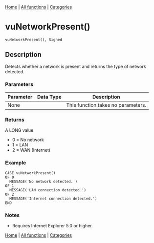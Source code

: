 [Home](../index.md) | [All functions](../all-functions.md) | [Categories](../categories/index.md)

# vuNetworkPresent()

```Prototype
vuNetworkPresent(), Signed
```


## Description
Detects whether a network is present and returns the type of network detected.

### Parameters

| Parameter | Data Type | Description |
|-----------|-----------|-------------|
| None      |          | This function takes no parameters. |

### Returns
A LONG value:  
- 0 = No network  
- 1 = LAN  
- 2 = WAN (Internet)  

### Example

```Clarion
CASE vuNetworkPresent()
OF 0
  MESSAGE('No network detected.')
OF 1
  MESSAGE('LAN connection detected.')
OF 2
  MESSAGE('Internet connection detected.')
END
```

### Notes
- Requires Internet Explorer 5.0 or higher.

[Home](../index.md) | [All functions](../all-functions.md) | [Categories](../categories/index.md)
